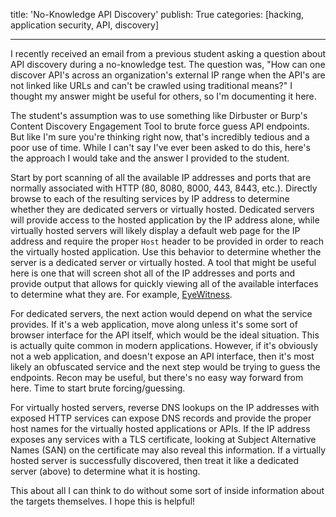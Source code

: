 title: 'No-Knowledge API Discovery'
publish: True
categories: [hacking, application security, API, discovery]

---

I recently received an email from a previous student asking a question about API discovery during a no-knowledge test. The question was, "How can one discover API's across an organization's external IP range when the API's are not linked like URLs and can't be crawled using traditional means?" I thought my answer might be useful for others, so I'm documenting it here.

<!-- READMORE -->

The student's assumption was to use something like Dirbuster or Burp's Content Discovery Engagement Tool to brute force guess API endpoints. But like I'm sure you're thinking right now, that's incredibly tedious and a poor use of time. While I can't say I've ever been asked to do this, here's the approach I would take and the answer I provided to the student.

Start by port scanning of all the available IP addresses and ports that are normally associated with HTTP (80, 8080, 8000, 443, 8443, etc.). Directly browse to each of the resulting services by IP address to determine whether they are dedicated servers or virtually hosted. Dedicated servers will provide access to the hosted application by the IP address alone, while virtually hosted servers will likely display a default web page for the IP address and require the proper `Host` header to be provided in order to reach the virtually hosted application. Use this behavior to determine whether the server is a dedicated server or virtually hosted. A tool that might be useful here is one that will screen shot all of the IP addresses and ports and provide output that allows for quickly viewing all of the available interfaces to determine what they are. For example, [EyeWitness](https://github.com/FortyNorthSecurity/EyeWitness).

For dedicated servers, the next action would depend on what the service provides. If it's a web application, move along unless it's some sort of browser interface for the API itself, which would be the ideal situation. This is actually quite common in modern applications. However, if it's obviously not a web application, and doesn't expose an API interface, then it's most likely an obfuscated service and the next step would be trying to guess the endpoints. Recon may be useful, but there's no easy way forward from here. Time to start brute forcing/guessing.

For virtually hosted servers, reverse DNS lookups on the IP addresses with exposed HTTP services can expose DNS records and provide the proper host names for the virtually hosted applications or APIs. If the IP address exposes any services with a TLS certificate, looking at Subject Alternative Names (SAN) on the certificate may also reveal this information. If a virtually hosted server is successfully discovered, then treat it like a dedicated server (above) to determine what it is hosting.

This about all I can think to do without some sort of inside information about the targets themselves. I hope this is helpful!
